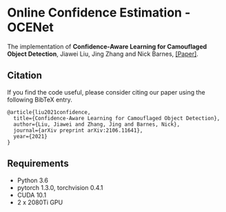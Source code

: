 # Online Confidence Estimation - OCENet
<!-- <p align="center"><img src="introduction_figure.png" alt="introduction_figure" width="90%"></p> -->

The implementation of **Confidence-Aware Learning for Camouflaged Object Detection**, Jiawei Liu, Jing Zhang and Nick Barnes, [[Paper]](https://arxiv.org/abs/2106.11641).

## Citation
If you find the code useful, please consider citing our paper using the following BibTeX entry.
```
@article{liu2021confidence,
  title={Confidence-Aware Learning for Camouflaged Object Detection},
  author={Liu, Jiawei and Zhang, Jing and Barnes, Nick},
  journal={arXiv preprint arXiv:2106.11641},
  year={2021}
}
```

## Requirements
- Python 3.6
- pytorch 1.3.0, torchvision 0.4.1
- CUDA 10.1
- 2 x 2080Ti GPU

